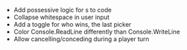 - Add possessive logic for s to code 
- Collapse whitespace in user input 
- Add a toggle for who wins, the last picker
- Color Console.ReadLine differently than Console.WriteLine
- Allow cancelling/conceding during a player turn